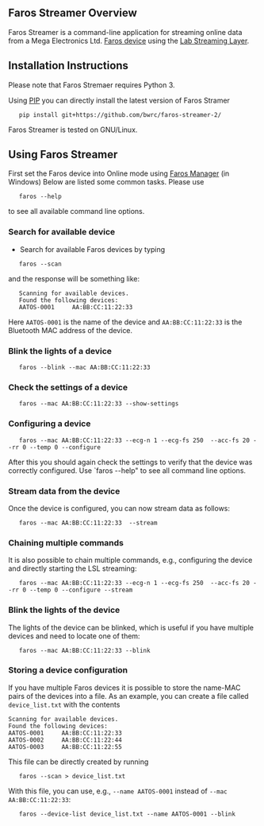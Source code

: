 Faros Streamer Overview
------------------------
Faros Streamer is a command-line application for streaming online data from a Mega Electronics Ltd. [Faros device](http://www.megaemg.com/products/faros/) using the [Lab Streaming Layer](https://github.com/sccn/labstreaminglayer/tree/master/LSL/liblsl).


Installation Instructions
-------------------------
Please note that Faros Stremaer requires Python 3.

Using [PIP](https://github.com/pypa/pip) you can directly install the latest version of Faros Stramer
```
   pip install git+https://github.com/bwrc/faros-streamer-2/
```
Faros Streamer is tested on GNU/Linux.


Using Faros Streamer
--------------------
First set the Faros device into Online mode using [Faros Manager](http://www.megaemg.com/support/unrestricted-downloads/) (in Windows)
Below are listed some common tasks. Please use
```
   faros --help
```
to see all available command line options.


### Search for available device
* Search for available Faros devices by typing
```
   faros --scan
```
and the response will be something like:
```
   Scanning for available devices.
   Found the following devices:
   AATOS-0001     AA:BB:CC:11:22:33
```
Here `AATOS-0001` is the name of the device and `AA:BB:CC:11:22:33` is the Bluetooth MAC address of the device.

### Blink the lights of a device
```
   faros --blink --mac AA:BB:CC:11:22:33
```

### Check the settings of a device
```
   faros --mac AA:BB:CC:11:22:33 --show-settings
```

### Configuring a device
```
   faros --mac AA:BB:CC:11:22:33 --ecg-n 1 --ecg-fs 250  --acc-fs 20 --rr 0 --temp 0 --configure
```

After this you should again check the settings to verify that the device was correctly configured.
Use `faros --help" to see all command line options.

### Stream data from the device
Once the device is configured, you can now stream data as follows:
```
   faros --mac AA:BB:CC:11:22:33  --stream
```

### Chaining multiple commands
It is also possible to chain multiple commands, e.g., configuring the device and directly starting the LSL streaming:
```
   faros --mac AA:BB:CC:11:22:33 --ecg-n 1 --ecg-fs 250  --acc-fs 20 --rr 0 --temp 0 --configure --stream
```

### Blink the lights of the device
The lights of the device can be blinked, which is useful if you have multiple devices and need to locate one of them:
```
   faros --mac AA:BB:CC:11:22:33 --blink
```

### Storing a device configuration
If you have multiple Faros devices it is possible to store the name-MAC pairs of the devices into a file. As an example, you can create a file called `device_list.txt` with the contents
```
Scanning for available devices.
Found the following devices:
AATOS-0001     AA:BB:CC:11:22:33
AATOS-0002     AA:BB:CC:11:22:44
AATOS-0003     AA:BB:CC:11:22:55
```

This file can be directly created by running
```
   faros --scan > device_list.txt
```

With this file, you can use, e.g.,  `--name AATOS-0001` instead of `--mac AA:BB:CC:11:22:33`:
```
   faros --device-list device_list.txt --name AATOS-0001 --blink
```
